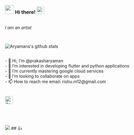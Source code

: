 

<!---
prakasharyaman/prakasharyaman is a ✨ special ✨ repository because its `README.md` (this file) appears on your GitHub profile.
You can click the Preview link to take a look at your changes.
--->
### <img src="https://github.com/TheDudeThatCode/TheDudeThatCode/blob/master/Assets/Hi.gif" width="29px"> Hi there!&nbsp;<img src="https://github.com/TheDudeThatCode/TheDudeThatCode/blob/master/Assets/Earth.gif" width="24px">

<p>
  <em>
   <br>
I am an artist <br>
  </em>
</p>

<br>

![Aryamans's github stats](https://github-readme-stats.vercel.app/api?username=prakasharyaman&show_icons=true&title_color=fff&icon_color=79ff97&text_color=9f9f9f&bg_color=151515)

<br>
- 👋 Hi, I’m @prakasharyaman
 <br>
- 👀 I’m interested in developing flutter and python applications
 <br>
- 🌱 I’m currently mastering google cloud services
 <br>
- 💞️ I’m looking to collaborate on apps 
 <br>
- 📫 How to reach me email: rishu.m12@gmail.com
 <br>


<br>
<br>


  <a href="mailto:rishu.m12@gmail.com">
    <img align="left" alt="Aryaman Prakash | Gmail" width="26px" src="https://github.com/TheDudeThatCode/TheDudeThatCode/blob/master/Assets/Gmail.svg" />
  </a>

<br><br><br><br>

<img src="https://media1.giphy.com/media/gOkawaguYNiSI/200.gif">
## 👍
